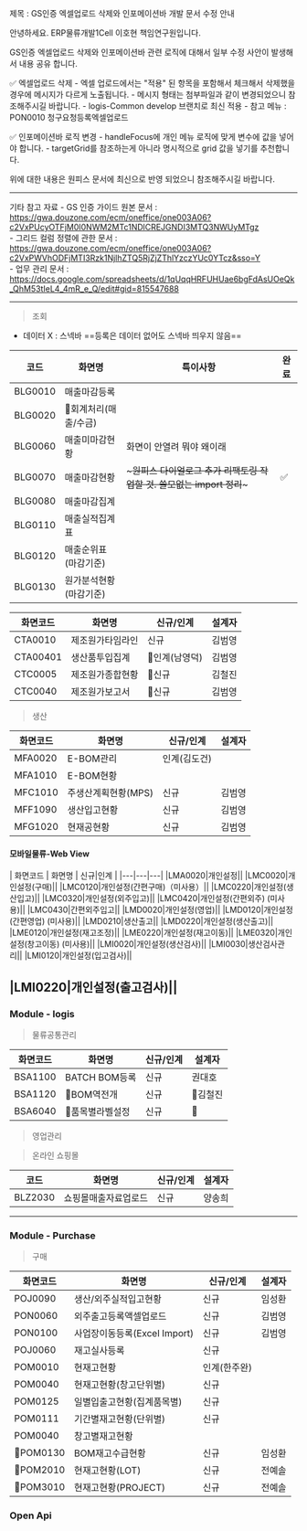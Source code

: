
제목 : GS인증 엑셀업로드 삭제와 인포메이션바 개발 문서 수정 안내 
 
안녕하세요. ERP물류개발1Cell 이호현 책임연구원입니다. 
 
GS인증 엑셀업로드 삭제와 인포메이션바 관련 로직에 대해서 일부 수정 사안이 발생해서 내용 공유 합니다. 
 
✅ 엑셀업로드 삭제 
    - 엑셀 업로드에서는 "적용" 된 항목을 포함해서 체크해서 삭제했을 경우에 메시지가 다르게 노출됩니다. 
    - 메시지 형태는 첨부파일과 같이 변경되었으니 참조해주시길 바랍니다. 
    - logis-Common develop 브랜치로 최신 적용 
    - 참고 메뉴 : PON0010 청구요청등록엑셀업로드 
 
✅ 인포메이션바 로직 변경 
    - handleFocus에 개인 메뉴 로직에 맞게 변수에 값을 넣어야 합니다. 
    - targetGrid를 참조하는게 아니라 명시적으로 grid 값을 넣기를 추천합니다. 
 
위에 대한 내용은 원피스 문서에 최신으로 반영 되었으니 참조해주시길 바랍니다. 

---

 기타 참고 자료 
    - GS 인증 가이드 원본 문서 : https://gwa.douzone.com/ecm/oneffice/one003A06?c2VxPUcyOTFjM0I0NWM2MTc1NDlCREJGNDI3MTQ3NWUyMTgz  
    - 그리드 컬럼 정렬에 관한 문서 : https://gwa.douzone.com/ecm/oneffice/one003A06?c2VxPWVhODFjMTI3Rzk1NjlhZTQ5RjZjZThlYzczYUc0YTcz&sso=Y  
    - 업무 관리 문서 : https://docs.google.com/spreadsheets/d/1qUqqHRFUHUae6bgFdAsUOeQk_QhM53tIeL4_4mR_e_Q/edit#gid=815547688

---

> 조회 

- 데이터 X : 스넥바 
 ==등록은 데이터 없어도 스넥바 띄우지 않음==

| 코드    | 화면명                 | 특이사항                                      | 완료 |
| ------- | ---------------------- | --------------------------------------------- | ---- |
| BLG0010 | 매출마감등록           |                                               |      |
| BLG0020 | 회계처리(매출/수금)   |                                               |      |
| BLG0060 | 매출미마감현황         | 화면이 안열려 뭐야 왜이래                                                |      |
| BLG0070 | 매출마감현황           | ~~~원피스 다이얼로그 추가 리팩토링 작업할 것. 쓸모없는 import 정리~~~ | ✅   |
| BLG0080 | 매출마감집계           |                                               |      |
| BLG0110 | 매출실적집계표         |                                               |      |
| BLG0120 | 매출순위표(마감기준)   |                                               |      |
| BLG0130 | 원가분석현황(마감기준) |                                               |      |



| 화면코드  |  화면명  | 신규/인계 | 설계자 |
|---|---|---|---|
|CTA0010|제조원가타임라인|신규|김범영|
|CTA00401|생산품투입집계|인계(남영덕)|김범영|
|CTC0005|제조원가종합현황|신규|김철진|
|CTC0040|제조원가보고서|신규|김범영|

> 생산

| 화면코드  |  화면명  | 신규/인계 | 설계자 |
|---|---|---|---|
|MFA0020|E-BOM관리|인계(김도건)|
|MFA1010|E-BOM현황||
|MFC1010|주생산계획현황(MPS)|신규|김범영|
|MFF1090|생산입고현황|신규|김범영|
|MFG1020|현재공현황|신규|김범영|

#### 모바일물류-Web View

| 화면코드  |  화면명  | 신규|인계 | 
|---|---|---|
|LMA0020|개인설정||
|LMC0020|개인설정(구매)||
|LMC0120|개인설정(간편구매)（미사용）||
|LMC0220|개인설정(생산입고)||
|LMC0320|개인설정(외주입고)||
|LMC0420|개인설정(간편외주) (미사용)||
|LMC0430|간편외주입고||
|LMD0020|개인설정(영업)||
|LMD0120|개인설정(간편영업) (미사용)||
|LMD0210|생산출고||
|LMD0220|개인설정(생산출고)||
|LME0120|개인설정(재고조정)||
|LME0220|개인설정(재고이동)||
|LME0320|개인설정(창고이동) (미사용)||
|LMI0020|개인설정(생산검사)||
|LMI0030|생산검사관리||
|LMI0120|개인설정(입고검사)||

|LMI0220|개인설정(출고검사)||
---
### Module - logis

> 물류공통관리 

| 화면코드  |  화면명  | 신규/인계 | 설계자 |
|---|---|---|---|
|BSA1100|BATCH BOM등록|신규|권대호|
|BSA1120|BOM역전개|신규|김철진|
|BSA6040|품목별라벨설정|신규||

> 영업관리 




> 온라인 쇼핑몰 

|코드|화면명|신규/인계|설계자|
|---|---|---|---|
|BLZ2030|쇼핑몰매출자료업로드|신규|양송희|

---
### Module - Purchase

> 구매 

| 화면코드  |  화면명  | 신규/인계 | 설계자 |
|---|---|---|---|
|POJ0090|생산/외주실적입고현황|신규|임성환 
|PON0060|외주출고등록액셀업로드|신규|김범영|
|PON0100|사업장이동등록(Excel Import)|신규|김범영|
|POJ0060|재고실사등록|신규||
|POM0010|현재고현황|인계(한주완)|
|POM0040|현재고현황(창고단위별)|신규| 
|POM0125|일별입출고현황(집계품목별)|신규|
|POM0111|기간별재고현황(단위별)|신규|
|POM0040|창고별재고현황||
|POM0130|BOM재고수급현황|신규|임성환|
|POM2010|현재고현황(LOT)|신규|전예솔|
|POM3010|현재고현황(PROJECT)|신규|전예솔|

### Open Api





